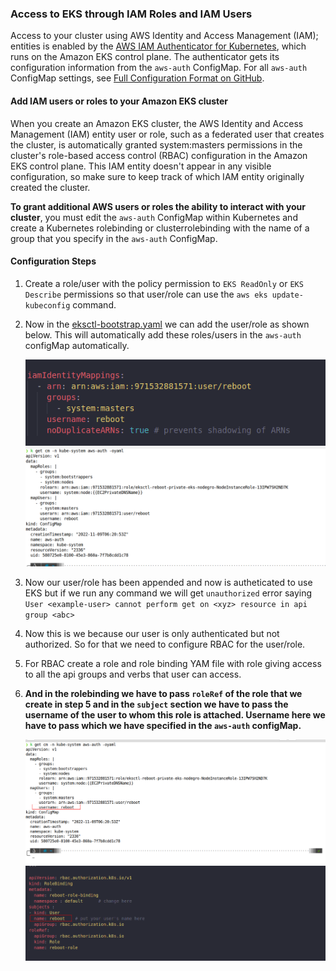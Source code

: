 ### Access to EKS through IAM Roles and IAM Users

Access to your cluster using AWS Identity and Access Management (IAM); entities is enabled by the [AWS IAM Authenticator for Kubernetes](https://github.com/kubernetes-sigs/aws-iam-authenticator#readme), which runs on the Amazon EKS control plane. The authenticator gets its configuration information from the `aws-auth` ConfigMap. For all `aws-auth` ConfigMap settings, see [Full Configuration Format on GitHub](https://github.com/kubernetes-sigs/aws-iam-authenticator#full-configuration-format). 

#### Add IAM users or roles to your Amazon EKS cluster

When you create an Amazon EKS cluster, the AWS Identity and Access Management (IAM) entity user or role, such as a federated user that creates the cluster, is automatically granted system:masters permissions in the cluster's role-based access control (RBAC) configuration in the Amazon EKS control plane. This IAM entity doesn't appear in any visible configuration, so make sure to keep track of which IAM entity originally created the cluster. 

**To grant additional AWS users or roles the ability to interact with your cluster**, you must edit the `aws-auth` ConfigMap within Kubernetes and create a Kubernetes rolebinding or clusterrolebinding with the name of a group that you specify in the `aws-auth` ConfigMap.

#### Configuration Steps

1. Create a role/user with the policy permission to `EKS ReadOnly` or `EKS Describe` permissions so that user/role can use the `aws eks update-kubeconfig` command.
2. Now in the [eksctl-bootstrap.yaml](../eksctl-bootstrap/eksctl-bootstrap-config.yaml) we can add the user/role as shown below. This will automatically add these roles/users in the `aws-auth` configMap automatically.

   ![IAM Mapping eksctl](../extras/images/iam-mapping-eksctl.png)
   ![IAM Mapping Output](../extras/images/iam-mapping-output.png)
3. Now our user/role has been appended and now is autheticated to use EKS but if we run any command we will get `unauthorized` error saying `User <example-user> cannot perform get on <xyz> resource in api group <abc>`
4. Now this is we because our user is only authenticated but not authorized. So for that we need to configure RBAC for the user/role.
5. For RBAC create a role and role binding YAM file with role giving access to all the api groups and verbs that user can access.
6. **And in the rolebinding we have to pass `roleRef` of the role that we create in step 5 and in the `subject` section we have to pass the username of the user to whom this role is attached. Username here we have to pass which we have specified in the `aws-auth` configMap.**
   
   ![AWS Auth ConfiMap](../extras/images/aws-auth-cm.png)
   ![Kubernetes Role Binding](../extras/images/rolebinding-cm.png)